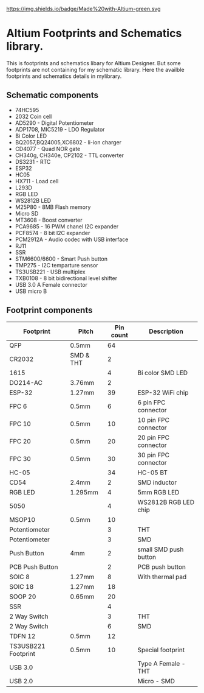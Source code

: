 https://img.shields.io/badge/Made%20with-Altium-green.svg
# Altium Footprints and Schematics library.
This is footprints and schematics libary for Altium Designer. But some footprints are not containing for my schematic library. Here the availble footprints and schematics details in mylibrary.<br />

## Schematic components
- 74HC595
- 2032 Coin cell
- AD5290 - Digital Potentiometer
- ADP1708, MIC5219 - LDO Regulator
- Bi Color LED
- BQ2057,BQ24005,XC6802  - li-ion charger
- CD4077 - Quad NOR gate
- CH340g, CH340e, CP2102 - TTL converter
- DS3231 - RTC
- ESP32
- HC05
- HX711 - Load cell
- L293D
- RGB LED
- WS2812B LED
- M25P80 - 8MB Flash memory
- Micro SD
- MT3608 - Boost converter
- PCA9685 - 16 PWM chanel I2C expander
- PCF8574 - 8 bit I2C expander
- PCM2912A - Audio codec with USB interface
- RJ11
- SSR
- STM6600/6600 - Smart Push button
- TMP275 - I2C temparture sensor
- TS3USB221 - USB multiplex
- TXB0108 - 8 bit bidirectional level shifter
- USB 3.0 A Female connector
- USB micro B
## Footprint components
| Footprint | Pitch | Pin count | Description |
| --- | --- | --- | --- |
| QFP | 0.5mm | 64 | |
| CR2032 | SMD & THT | 2 | |
| 1615 | | 4 | Bi color SMD LED |
| DO214-AC | 3.76mm | 2 | |
| ESP-32| 1.27mm | 39 | ESP-32 WiFi chip |
| FPC 6 | 0.5mm | 6 | 6 pin FPC connector |
| FPC 10 | 0.5mm | 10 | 10 pin FPC connector |
| FPC 20 | 0.5mm | 20 | 20 pin FPC connector |
| FPC 30 | 0.5mm | 30 | 30 pin FPC connector |
| HC-05 | | 34 | HC-05 BT |
| CD54 | 2.4mm | 2 | SMD inductor |
| RGB LED | 1.295mm | 4 | 5mm RGB LED |
| 5050 | | 4 | WS2812B RGB LED chip |
| MSOP10 | 0.5mm | 10 | |
| Potentiometer | | 3 | THT |
| Potentiometer | | 3 | SMD |
| Push Button | 4mm | 2 | small SMD push button |
| PCB Push Button | | 2 | PCB push button |
| SOIC 8 | 1.27mm | 8 | With thermal pad |
| SOIC 18 | 1.27mm | 18 | |
| SOOP 20 | 0.65mm | 20 | |
| SSR | | 4 | |
| 2 Way Switch | | 3 | THT |
| 2 Way Switch | | 6 | SMD |
| TDFN 12 | 0.5mm | 12 | |
| TS3USB221 Footprint | 0.5mm | 10 | Special footprint |
| USB 3.0 | | | Type A Female - THT |
| USB 2.0 | | | Micro - SMD |

